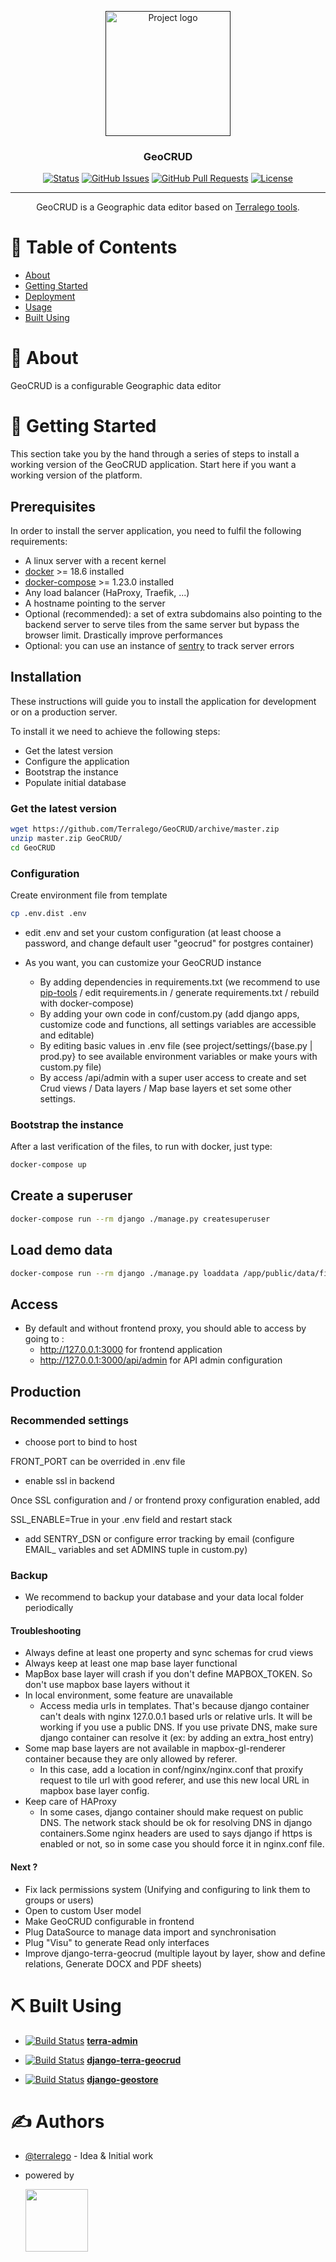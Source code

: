 <p align="center">
  <a href="" rel="noopener">
 <img width=200px height=200px src="https://i.imgur.com/6wj0hh6.jpg" alt="Project logo"></a>
</p>


<h3 align="center">GeoCRUD</h3>

<div align="center">

  [![Status](https://img.shields.io/badge/status-active-success.svg)]()
  [![GitHub Issues](https://img.shields.io/github/issues/Terralego/GeoCRUD.svg)](https://github.com/terralego/geocrud/issues)
  [![GitHub Pull Requests](https://img.shields.io/github/issues-pr/terralego/geocrud.svg)](https://github.com/terralego/geocrud/pulls)
  [![License](https://img.shields.io/badge/license-MIT-blue.svg)](/LICENSE)
  
</div>

---

<p align="center">
    GeoCRUD is a Geographic data editor based on <a href="https://github.com/Terralego">Terralego tools</a>.
</p>

# 📝 Table of Contents

- [About](#about)
- [Getting Started](#getting_started)
- [Deployment](#deployment)
- [Usage](#usage)
- [Built Using](#built_using)


# 🧐 About <a name = "about"></a>

GeoCRUD is a configurable Geographic data editor

# 🏁 Getting Started <a name = "getting_started"></a>

This section take you by the hand through a series of steps to install a
working version of the GeoCRUD application.
Start here if you want a working version of the platform.

## Prerequisites

In order to install the server application, you need to fulfil
the following requirements:

* A linux server with a recent kernel
* [docker](https://docs.docker.com/install/) >= 18.6 installed
* [docker-compose](https://docs.docker.com/compose/install/) >= 1.23.0 installed
* Any load balancer (HaProxy, Traefik, ...)
* A hostname pointing to the server
* Optional (recommended): a set of extra subdomains also pointing to the backend
  server to serve tiles from the same server but bypass the browser limit.
  Drastically improve performances
* Optional: you can use an instance of [sentry](https://sentry.io/welcome/)
  to track server errors

## Installation

These instructions will guide you to install the application for development or on a production server.

To install it we need to achieve the following steps:

- Get the latest version
- Configure the application
- Bootstrap the instance
- Populate initial database

### Get the latest version

```bash
wget https://github.com/Terralego/GeoCRUD/archive/master.zip
unzip master.zip GeoCRUD/
cd GeoCRUD
```

### Configuration

Create environment file from template

```bash
cp .env.dist .env
```

* edit .env and set your custom configuration (at least choose a password, and change default user "geocrud" for postgres container)

* As you want, you can customize your GeoCRUD instance
  * By adding dependencies in requirements.txt (we recommend to use [pip-tools](https://pypi.org/project/pip-tools/) / edit requirements.in / generate requirements.txt / rebuild with docker-compose)
  * By adding your own code in conf/custom.py (add django apps, customize code and functions, all settings variables are accessible and editable)
  * By editing basic values in .env file (see project/settings/{base.py | prod.py} to see available environment variables or make yours with custom.py file)
  * By access /api/admin with a super user access to create and set Crud views / Data layers / Map base layers et set some other settings.


### Bootstrap the instance

After a last verification of the files, to run with docker, just type:

```bash
docker-compose up
```

## Create a superuser

```bash
docker-compose run --rm django ./manage.py createsuperuser
```

## Load demo data

```bash
docker-compose run --rm django ./manage.py loaddata /app/public/data/fixtures/demo.json
```

## Access

* By default and without frontend proxy, you should able to access by going to :
  * http://127.0.0.1:3000 for frontend application
  * http://127.0.0.1:3000/api/admin for API admin configuration


## Production

### Recommended settings

* choose port to bind to host

FRONT_PORT can be overrided in .env file

* enable ssl in backend

Once SSL configuration and / or frontend proxy configuration enabled, add

SSL_ENABLE=True in your .env field and restart stack

* add SENTRY_DSN or configure error tracking by email (configure EMAIL_ variables and set ADMINS tuple in custom.py)


### Backup

* We recommend to backup your database and your data local folder periodically

#### Troubleshooting

* Always define at least one property and sync schemas for crud views
* Always keep at least one map base layer functional
* MapBox base layer will crash if you don't define MAPBOX_TOKEN. So don't use mapbox base layers without it
* In local environment, some feature are unavailable
  * Access media urls in templates. That's because django container can't deals with nginx 127.0.0.1 based urls or relative urls.
  It will be working if you use a public DNS. If you use private DNS, make sure django container can resolve it (ex: by adding an extra_host entry)
* Some map base layers are not available in mapbox-gl-renderer container because they are only allowed by referer.
  * In this case, add a location in conf/nginx/nginx.conf that proxify request to tile url with good referer, and use this new local URL in mapbox base layer config.
* Keep care of HAProxy
  * In some cases, django container should make request on public DNS. The network stack should be ok for resolving DNS in django containers.Some nginx headers are used to says django if https is enabled or not, so in some case you should force it in nginx.conf file.

#### Next ?

- Fix lack permissions system (Unifying and configuring to link them to groups or users)
- Open to custom User model
- Make GeoCRUD configurable in frontend
- Plug DataSource to manage data import and synchronisation
- Plug "Visu" to generate Read only interfaces
- Improve django-terra-geocrud (multiple layout by layer, show and define relations, Generate DOCX and PDF sheets)

 
# ⛏️ Built Using <a name = "built_using"></a> 
  * [![Build Status](https://img.shields.io/gitlab/pipeline/terralego/terra-admin)]()
[**terra-admin**](https://github.com/Terralego/terra-admin)

  * [![Build Status](https://travis-ci.org/Terralego/django-terra-geocrud.svg?branch=master)](https://travis-ci.org/Terralego/django-terra-geocrud)
[**django-terra-geocrud**](https://github.com/Terralego/django-terra-geocrud)
  
  * [![Build Status](https://travis-ci.org/Terralego/django-geostore.svg?branch=master)](https://travis-ci.org/Terralego/django-terra-geocrud)
[**django-geostore**](https://github.com/Terralego/django-geostore)

# ✍️ Authors <a name = "authors"></a>
- [@terralego](https://github.com/terralego) - Idea & Initial work
* powered by 
  
  <img src="https://avatars2.githubusercontent.com/u/546696?s=200&v=4" width="100" />
